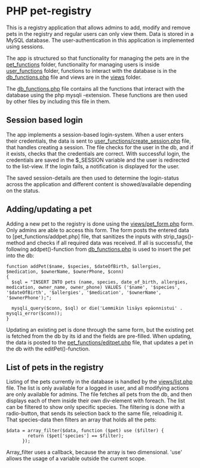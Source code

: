 # PHP pet-registry

This is a registry application that allows admins to add, modify and remove pets in the registry and regular users can only view them. Data is stored in a MySQL database. The user-authentication in this application is implemented using sessions. 

The app is structured so that functionality for managing the pets are in the [pet_functions](https://github.com/TuikkaTommi/portfolio/tree/main/PHP/lemmikkirekisteri/pet_functions) folder, functionality for managing users is inside [user_functions](https://github.com/TuikkaTommi/portfolio/tree/main/PHP/lemmikkirekisteri/user_functions) folder, functions to interact with the database is in the [db_functions.php](https://github.com/TuikkaTommi/portfolio/blob/main/PHP/lemmikkirekisteri/db_functions.php) file and views are in the [views](https://github.com/TuikkaTommi/portfolio/tree/main/PHP/lemmikkirekisteri/views) folder.

The [db_functions.php](https://github.com/TuikkaTommi/portfolio/blob/main/PHP/lemmikkirekisteri/db_functions.php) file contains all the functions that interact with the database using the php mysqli -extension. These functions are then used by other files by including this file in them.

## Session based login

The app implements a session-based login-system. When a user enters their credentials, the data is sent to [user_functions/create_session.php](https://github.com/TuikkaTommi/portfolio/blob/main/PHP/lemmikkirekisteri/user_functions/create_session.php) file, that handles creating a session. The file checks for the user in the db, and if it exists, checks that the credentials are correct. With successful login, the credentials are saved in the $_SESSION variable and the user is redirected to the list-view. If the login fails, a notification is displayed for the user.

The saved session-details are then used to determine the login-status across the application and different content is showed/available depending on the status.

## Adding/updating a pet

Adding a new pet to the registry is done using the [views/pet_form.php](https://github.com/TuikkaTommi/portfolio/blob/main/PHP/lemmikkirekisteri/views/pet_form.php) form. Only admins are able to access this form. The form posts the entered data to [pet_functions/addpet.php] file, that sanitizes the inputs with strip_tags()-method and checks if all required data was received. If all is successful, the following addpet()-function from [db_functions.php](https://github.com/TuikkaTommi/portfolio/blob/main/PHP/lemmikkirekisteri/db_functions.php) is used to insert the pet into the db:


```
function addPet($name, $species, $dateOfBirth, $allergies, $medication, $ownerName, $ownerPhone, $conn)
{
  $sql = "INSERT INTO pets (name, species, date_of_birth, allergies, medication, owner_name, owner_phone) VALUES ('$name', '$species', '$dateOfBirth', '$allergies', '$medication', '$ownerName', '$ownerPhone');";

  mysqli_query($conn, $sql) or die('Lemmikin lisäys epäonnistui' . mysqli_error($conn));
}
```

Updating an existing pet is done through the same form, but the existing pet is fetched from the db by its id and the fields are pre-filled. When updating, the data is posted to the [pet_functions/editpet.php](https://github.com/TuikkaTommi/portfolio/blob/main/PHP/lemmikkirekisteri/pet_functions/editpet.php) file, that updates a pet in the db with the editPet()-function.

## List of pets in the registry

Listing of the pets currently in the database is handled by the [views/list.php](https://github.com/TuikkaTommi/portfolio/blob/main/PHP/lemmikkirekisteri/views/list.php) file. The list is only available for a logged in user, and all modifying actions are only available for admins. The file fetches all pets from the db, and then displays each of them inside their own div-element with foreach. The list can be filtered to show only specific species. The filtering is done with a radio-button, that sends its selection back to the same file, reloadinig it. That species-data then filters an array that holds all the pets:

```
$data = array_filter($data, function ($pet) use ($filter) {
        return ($pet['species'] == $filter);
      });
```

Array_filter uses a callback, because the array is two dimensional. 'use' allows the usage of a variable outside the current scope.
